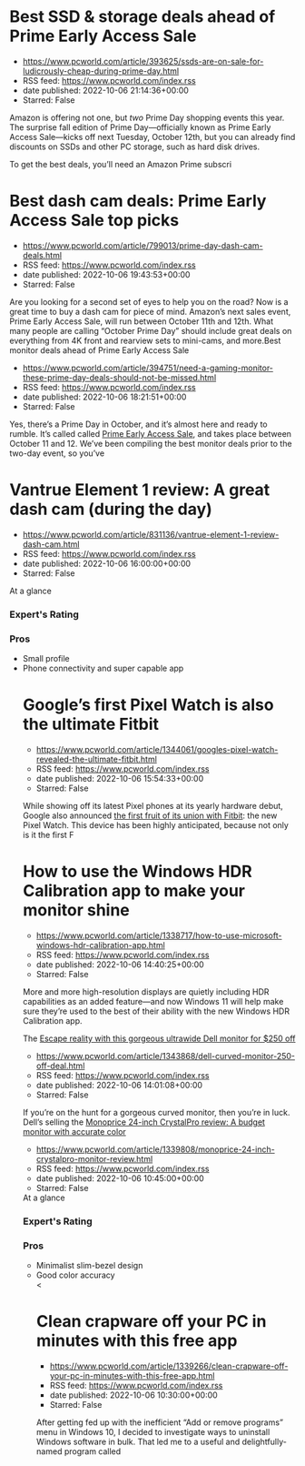# Best SSD & storage deals ahead of Prime Early Access Sale
 - https://www.pcworld.com/article/393625/ssds-are-on-sale-for-ludicrously-cheap-during-prime-day.html
 - RSS feed: https://www.pcworld.com/index.rss
 - date published: 2022-10-06 21:14:36+00:00
 - Starred: False

<div id="link_wrapped_content">
<section class="wp-block-bigbite-multi-title"><div class="container"></div></section><p>Amazon is offering not one, but <em>two</em> Prime Day shopping events this year. The surprise fall edition of Prime Day&mdash;officially known as Prime Early Access Sale&mdash;kicks off next Tuesday, October 12th, but you can already find discounts on SSDs and other PC storage, such as hard disk drives.</p>



<p>To get the best deals, you&rsquo;ll need an Amazon Prime subscri

# Best dash cam deals: Prime Early Access Sale top picks
 - https://www.pcworld.com/article/799013/prime-day-dash-cam-deals.html
 - RSS feed: https://www.pcworld.com/index.rss
 - date published: 2022-10-06 19:43:53+00:00
 - Starred: False

<div id="link_wrapped_content">
<section class="wp-block-bigbite-multi-title"><div class="container"></div></section><p>Are you looking for a second set of eyes to help you on the road? Now is a great time to buy a dash cam for piece of mind. Amazon&rsquo;s next sales event, Prime Early Access Sale, will run between October 11th and 12th. What many people are calling &ldquo;October Prime Day&rdquo; should include great deals on everything from 4K front and rearview sets to mini-cams, and more.</

# Best monitor deals ahead of Prime Early Access Sale
 - https://www.pcworld.com/article/394751/need-a-gaming-monitor-these-prime-day-deals-should-not-be-missed.html
 - RSS feed: https://www.pcworld.com/index.rss
 - date published: 2022-10-06 18:21:51+00:00
 - Starred: False

<div id="link_wrapped_content">
<section class="wp-block-bigbite-multi-title"><div class="container"></div></section><p>Yes, there&rsquo;s a Prime Day in October, and it&rsquo;s almost here and ready to rumble. It&rsquo;s called called <a href="https://www.pcworld.com/article/407062/amazon-prime-day-everything-you-need-to-know.html">Prime Early Access Sale</a>, and takes place between October 11 and 12. We&rsquo;ve been compiling the best monitor deals prior to the two-day event, so you&rsquo;ve

# Vantrue Element 1 review: A great dash cam (during the day)
 - https://www.pcworld.com/article/831136/vantrue-element-1-review-dash-cam.html
 - RSS feed: https://www.pcworld.com/index.rss
 - date published: 2022-10-06 16:00:00+00:00
 - Starred: False

<div id="link_wrapped_content">
<section class="wp-block-bigbite-multi-title"><div class="container"></div></section><div class="review" id="review-body"><span class="review-title">At a glance</span><h3 class="review-subTitle" id="experts-rating">Expert's Rating</h3><div class="starRating"></div>
<div><div class="review-columns"><div class="review-column"><h3 class="review-subTitle" id="pros">Pros</h3><ul class="pros review-list"><li>Small profile</li><li>Phone connectivity and super capable app

# Google’s first Pixel Watch is also the ultimate Fitbit
 - https://www.pcworld.com/article/1344061/googles-pixel-watch-revealed-the-ultimate-fitbit.html
 - RSS feed: https://www.pcworld.com/index.rss
 - date published: 2022-10-06 15:54:33+00:00
 - Starred: False

<div id="link_wrapped_content">
<section class="wp-block-bigbite-multi-title"><div class="container"></div></section><p>While showing off its latest Pixel phones at its yearly hardware debut, Google also announced <a href="https://www.pcworld.com/article/398317/google-fitbit-purchase-data-health-care-fitness.html" rel="noreferrer noopener" target="_blank">the first fruit of its union with Fitbit</a>: the new Pixel Watch. This device has been highly anticipated, because not only is it the first F

# How to use the Windows HDR Calibration app to make your monitor shine
 - https://www.pcworld.com/article/1338717/how-to-use-microsoft-windows-hdr-calibration-app.html
 - RSS feed: https://www.pcworld.com/index.rss
 - date published: 2022-10-06 14:40:25+00:00
 - Starred: False

<div id="link_wrapped_content">
<section class="wp-block-bigbite-multi-title"><div class="container"></div></section><p>More and more high-resolution displays are quietly including HDR capabilities as an added feature&mdash;and now Windows 11 will help make sure they&rsquo;re used to the best of their ability with the new Windows HDR Calibration app.</p>



<p>The <a href="https://go.redirectingat.com/?id=111346X1569483&amp;url=https://apps.microsoft.com/store/detail/windows-hdr-calibration/9N7F

# Escape reality with this gorgeous ultrawide Dell monitor for $250 off
 - https://www.pcworld.com/article/1343868/dell-curved-monitor-250-off-deal.html
 - RSS feed: https://www.pcworld.com/index.rss
 - date published: 2022-10-06 14:01:08+00:00
 - Starred: False

<div id="link_wrapped_content">
<section class="wp-block-bigbite-multi-title"><div class="container"></div></section><p>If you&rsquo;re on the hunt for a gorgeous curved monitor, then you&rsquo;re in luck. Dell&rsquo;s selling the <a href="https://go.redirectingat.com/?id=111346X1569483&amp;url=https://www.dell.com/en-us/shop/dell-ultrasharp-34-curved-usb-c-hub-monitor-u3421we/apd/210-axqs/monitors-monitor-accessories&amp;xcust=2-1-1343868-1-0-0&amp;sref=https://www.pcworld.com/feed" rel="nofoll

# Monoprice 24-inch CrystalPro review: A budget monitor with accurate color
 - https://www.pcworld.com/article/1339808/monoprice-24-inch-crystalpro-monitor-review.html
 - RSS feed: https://www.pcworld.com/index.rss
 - date published: 2022-10-06 10:45:00+00:00
 - Starred: False

<div id="link_wrapped_content">
<section class="wp-block-bigbite-multi-title"><div class="container"></div></section><div class="review" id="review-body"><span class="review-title">At a glance</span><h3 class="review-subTitle" id="experts-rating">Expert's Rating</h3><div class="starRating"></div>
<div><div class="review-columns"><div class="review-column"><h3 class="review-subTitle" id="pros">Pros</h3><ul class="pros review-list"><li>Minimalist slim-bezel design</li><li>Good color accuracy</li><

# Clean crapware off your PC in minutes with this free app
 - https://www.pcworld.com/article/1339266/clean-crapware-off-your-pc-in-minutes-with-this-free-app.html
 - RSS feed: https://www.pcworld.com/index.rss
 - date published: 2022-10-06 10:30:00+00:00
 - Starred: False

<div id="link_wrapped_content">
<section class="wp-block-bigbite-multi-title"><div class="container"></div></section><p>After getting fed up with the inefficient &ldquo;Add or remove programs&rdquo; menu in Windows 10, I decided to investigate ways to uninstall Windows software in bulk. That led me to a useful and delightfully-named program called&nbsp;<a href="https://go.redirectingat.com/?id=111346X1569483&amp;url=https://www.bcuninstaller.com/&amp;xcust=2-3-1339266-1-0-0&amp;sref=https://www.
